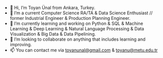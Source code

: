 - 👋 Hi, I’m Toyan Ünal from Ankara, Turkey.
- 🌱 I’m a current Computer Science RA/TA & Data Science Enthusiast // former Industrial Engineer & Production Planning Engineer.
- 👀 I’m currently learning and working on Python & SQL & Machine Learning & Deep Learning & Natural Language Processing & Data Visualization & Big Data & Data Pipelining.
- 💞️ I’m looking to collaborate on anything that includes learning and improving.
- 📫 You can contact me via toyanunal@gmail.com & toyanu@metu.edu.tr

<!---
toyanunal/toyanunal is a ✨ special ✨ repository because its `README.md` (this file) appears on your GitHub profile.
You can click the Preview link to take a look at your changes.
--->

